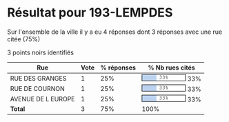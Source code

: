# Résultat pour 193-LEMPDES

Sur l'ensemble de la ville il y a eu 4 réponses dont 3 réponses avec une rue citée (75%)

3 points noirs identifiés

| Rue | Vote | % réponses | % Nb rues cités|
|-----|------|------------|----------------|
| RUE DES GRANGES | 1 | 25% | <img src="../../img/bar_33.gif" />&nbsp;33%|
| RUE DE COURNON | 1 | 25% | <img src="../../img/bar_33.gif" />&nbsp;33%|
| AVENUE DE L EUROPE | 1 | 25% | <img src="../../img/bar_33.gif" />&nbsp;33%|
| **Total** | 3 | 75% | 100%|
